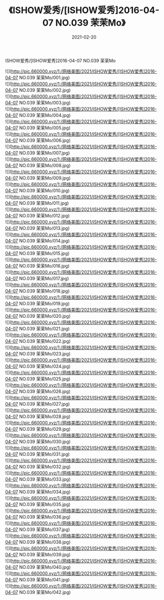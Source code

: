 ﻿---
layout: post
title:  《ISHOW爱秀/[ISHOW爱秀]2016-04-07 NO.039 茉茉Mo》
date:   2021-02-20
img: http://pic.660000.xyz/1:/网络美图/2021/ISHOW爱秀/[ISHOW爱秀]2016-04-07 NO.039 茉茉Mo/000.jpg
categories: [美女, 清纯, 唯美]
---

ISHOW爱秀/[ISHOW爱秀]2016-04-07 NO.039 茉茉Mo

 ![](http://pic.660000.xyz/1:/网络美图/2021/ISHOW爱秀/[ISHOW爱秀]2016-04-07 NO.039 茉茉Mo/001.jpg) <br>![](http://pic.660000.xyz/1:/网络美图/2021/ISHOW爱秀/[ISHOW爱秀]2016-04-07 NO.039 茉茉Mo/002.jpg) <br>![](http://pic.660000.xyz/1:/网络美图/2021/ISHOW爱秀/[ISHOW爱秀]2016-04-07 NO.039 茉茉Mo/003.jpg) <br>![](http://pic.660000.xyz/1:/网络美图/2021/ISHOW爱秀/[ISHOW爱秀]2016-04-07 NO.039 茉茉Mo/004.jpg) <br>![](http://pic.660000.xyz/1:/网络美图/2021/ISHOW爱秀/[ISHOW爱秀]2016-04-07 NO.039 茉茉Mo/005.jpg) <br>![](http://pic.660000.xyz/1:/网络美图/2021/ISHOW爱秀/[ISHOW爱秀]2016-04-07 NO.039 茉茉Mo/006.jpg) <br>![](http://pic.660000.xyz/1:/网络美图/2021/ISHOW爱秀/[ISHOW爱秀]2016-04-07 NO.039 茉茉Mo/007.jpg) <br>![](http://pic.660000.xyz/1:/网络美图/2021/ISHOW爱秀/[ISHOW爱秀]2016-04-07 NO.039 茉茉Mo/008.jpg) <br>![](http://pic.660000.xyz/1:/网络美图/2021/ISHOW爱秀/[ISHOW爱秀]2016-04-07 NO.039 茉茉Mo/009.jpg) <br>![](http://pic.660000.xyz/1:/网络美图/2021/ISHOW爱秀/[ISHOW爱秀]2016-04-07 NO.039 茉茉Mo/010.jpg) <br>![](http://pic.660000.xyz/1:/网络美图/2021/ISHOW爱秀/[ISHOW爱秀]2016-04-07 NO.039 茉茉Mo/011.jpg) <br>![](http://pic.660000.xyz/1:/网络美图/2021/ISHOW爱秀/[ISHOW爱秀]2016-04-07 NO.039 茉茉Mo/012.jpg) <br>![](http://pic.660000.xyz/1:/网络美图/2021/ISHOW爱秀/[ISHOW爱秀]2016-04-07 NO.039 茉茉Mo/013.jpg) <br>![](http://pic.660000.xyz/1:/网络美图/2021/ISHOW爱秀/[ISHOW爱秀]2016-04-07 NO.039 茉茉Mo/014.jpg) <br>![](http://pic.660000.xyz/1:/网络美图/2021/ISHOW爱秀/[ISHOW爱秀]2016-04-07 NO.039 茉茉Mo/015.jpg) <br>![](http://pic.660000.xyz/1:/网络美图/2021/ISHOW爱秀/[ISHOW爱秀]2016-04-07 NO.039 茉茉Mo/016.jpg) <br>![](http://pic.660000.xyz/1:/网络美图/2021/ISHOW爱秀/[ISHOW爱秀]2016-04-07 NO.039 茉茉Mo/017.jpg) <br>![](http://pic.660000.xyz/1:/网络美图/2021/ISHOW爱秀/[ISHOW爱秀]2016-04-07 NO.039 茉茉Mo/018.jpg) <br>![](http://pic.660000.xyz/1:/网络美图/2021/ISHOW爱秀/[ISHOW爱秀]2016-04-07 NO.039 茉茉Mo/019.jpg) <br>![](http://pic.660000.xyz/1:/网络美图/2021/ISHOW爱秀/[ISHOW爱秀]2016-04-07 NO.039 茉茉Mo/020.jpg) <br>![](http://pic.660000.xyz/1:/网络美图/2021/ISHOW爱秀/[ISHOW爱秀]2016-04-07 NO.039 茉茉Mo/021.jpg) <br>![](http://pic.660000.xyz/1:/网络美图/2021/ISHOW爱秀/[ISHOW爱秀]2016-04-07 NO.039 茉茉Mo/022.jpg) <br>![](http://pic.660000.xyz/1:/网络美图/2021/ISHOW爱秀/[ISHOW爱秀]2016-04-07 NO.039 茉茉Mo/023.jpg) <br>![](http://pic.660000.xyz/1:/网络美图/2021/ISHOW爱秀/[ISHOW爱秀]2016-04-07 NO.039 茉茉Mo/024.jpg) <br>![](http://pic.660000.xyz/1:/网络美图/2021/ISHOW爱秀/[ISHOW爱秀]2016-04-07 NO.039 茉茉Mo/025.jpg) <br>![](http://pic.660000.xyz/1:/网络美图/2021/ISHOW爱秀/[ISHOW爱秀]2016-04-07 NO.039 茉茉Mo/026.jpg) <br>![](http://pic.660000.xyz/1:/网络美图/2021/ISHOW爱秀/[ISHOW爱秀]2016-04-07 NO.039 茉茉Mo/027.jpg) <br>![](http://pic.660000.xyz/1:/网络美图/2021/ISHOW爱秀/[ISHOW爱秀]2016-04-07 NO.039 茉茉Mo/028.jpg) <br>![](http://pic.660000.xyz/1:/网络美图/2021/ISHOW爱秀/[ISHOW爱秀]2016-04-07 NO.039 茉茉Mo/029.jpg) <br>![](http://pic.660000.xyz/1:/网络美图/2021/ISHOW爱秀/[ISHOW爱秀]2016-04-07 NO.039 茉茉Mo/030.jpg) <br>![](http://pic.660000.xyz/1:/网络美图/2021/ISHOW爱秀/[ISHOW爱秀]2016-04-07 NO.039 茉茉Mo/031.jpg) <br>![](http://pic.660000.xyz/1:/网络美图/2021/ISHOW爱秀/[ISHOW爱秀]2016-04-07 NO.039 茉茉Mo/032.jpg) <br>![](http://pic.660000.xyz/1:/网络美图/2021/ISHOW爱秀/[ISHOW爱秀]2016-04-07 NO.039 茉茉Mo/033.jpg) <br>![](http://pic.660000.xyz/1:/网络美图/2021/ISHOW爱秀/[ISHOW爱秀]2016-04-07 NO.039 茉茉Mo/034.jpg) <br>![](http://pic.660000.xyz/1:/网络美图/2021/ISHOW爱秀/[ISHOW爱秀]2016-04-07 NO.039 茉茉Mo/035.jpg) <br>![](http://pic.660000.xyz/1:/网络美图/2021/ISHOW爱秀/[ISHOW爱秀]2016-04-07 NO.039 茉茉Mo/036.jpg) <br>![](http://pic.660000.xyz/1:/网络美图/2021/ISHOW爱秀/[ISHOW爱秀]2016-04-07 NO.039 茉茉Mo/037.jpg) <br>![](http://pic.660000.xyz/1:/网络美图/2021/ISHOW爱秀/[ISHOW爱秀]2016-04-07 NO.039 茉茉Mo/038.jpg) <br>![](http://pic.660000.xyz/1:/网络美图/2021/ISHOW爱秀/[ISHOW爱秀]2016-04-07 NO.039 茉茉Mo/039.jpg) <br>![](http://pic.660000.xyz/1:/网络美图/2021/ISHOW爱秀/[ISHOW爱秀]2016-04-07 NO.039 茉茉Mo/040.jpg) <br>![](http://pic.660000.xyz/1:/网络美图/2021/ISHOW爱秀/[ISHOW爱秀]2016-04-07 NO.039 茉茉Mo/041.jpg) <br>![](http://pic.660000.xyz/1:/网络美图/2021/ISHOW爱秀/[ISHOW爱秀]2016-04-07 NO.039 茉茉Mo/042.jpg) <br>